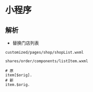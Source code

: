 # 小程序

## 解析

- 替换门店列表 

`customized/pages/shop/shopList.wxml`
 
`shares/order/components/listItem.wxml`

```shell script
# 原
item[$orig].
# 新
item.$orig.
```